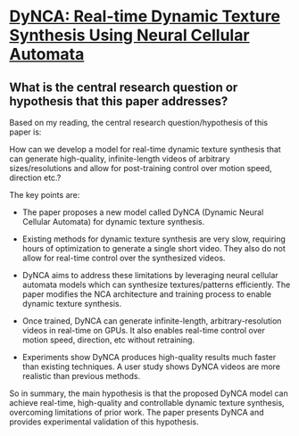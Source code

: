 # [DyNCA: Real-time Dynamic Texture Synthesis Using Neural Cellular   Automata](https://arxiv.org/abs/2211.11417)

## What is the central research question or hypothesis that this paper addresses?

 Based on my reading, the central research question/hypothesis of this paper is: 

How can we develop a model for real-time dynamic texture synthesis that can generate high-quality, infinite-length videos of arbitrary sizes/resolutions and allow for post-training control over motion speed, direction etc.?

The key points are:

- The paper proposes a new model called DyNCA (Dynamic Neural Cellular Automata) for dynamic texture synthesis. 

- Existing methods for dynamic texture synthesis are very slow, requiring hours of optimization to generate a single short video. They also do not allow for real-time control over the synthesized videos.

- DyNCA aims to address these limitations by leveraging neural cellular automata models which can synthesize textures/patterns efficiently. The paper modifies the NCA architecture and training process to enable dynamic texture synthesis.

- Once trained, DyNCA can generate infinite-length, arbitrary-resolution videos in real-time on GPUs. It also enables real-time control over motion speed, direction, etc without retraining.

- Experiments show DyNCA produces high-quality results much faster than existing techniques. A user study shows DyNCA videos are more realistic than previous methods.

So in summary, the main hypothesis is that the proposed DyNCA model can achieve real-time, high-quality and controllable dynamic texture synthesis, overcoming limitations of prior work. The paper presents DyNCA and provides experimental validation of this hypothesis.
